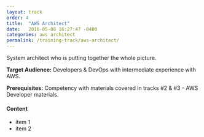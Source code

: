 ```yaml
---
layout: track
order: 4
title:  "AWS Architect"
date:   2016-05-08 16:27:47 -0400
categories: aws architect
permalink: /training-track/aws-architect/
---
```


System architect who is putting together the whole picture.

**Target Audience:** Developers & DevOps with intermediate experience with AWS.

**Prerequisites:** Competency with materials covered in tracks #2 & #3 - AWS Developer materials.

#### Content

* item 1
* item 2
